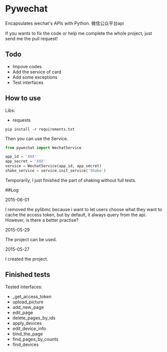 # Pywechat
Encapsulates wechat's APIs with Python.
微信公众平台api

If you wants to fix the code or help me complete the whole project, just send me
the pull request!

## Todo

+ Impove codes
+ Add the service of card
+ Add some exceptions
+ Test interfaces


## How to use

Libs:

+ requests

``` shell
pip install -r requirements.txt
```

Then you can use the Service.

``` python
from pywechat import WechatService

app_id = 'XXX'
app_secret = 'XXX'
service = WechatService(app_id, app_secret)
shake_service = service.init_service('Shake')
```

Temporarily, I just finished the part of shaking without full tests.


##Log

2015-06-01

I removed the pylibmc because i want to let users choose what they want to cache
the access token, but by default, it always query from the api.
However, is there a better practise?

2015-05-29

The project can be used.

2015-05-27

I created the project.


## Finished tests
Tested interfaces:

+ \_get\_access_token
+ upload_picture
+ add\_new_page
+ edit_page
+ delete\_pages\_by_ids
+ apply_devices
+ edit\_device_info
+ bind\_the_page
+ find\_pages\_by_counts
+ find_devices



